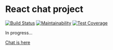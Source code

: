 # React chat project 
[![Build Status](https://travis-ci.com/ddrgis/project-lvl4-s441.svg?branch=master)](https://travis-ci.com/ddrgis/project-lvl4-s441) [![Maintainability](https://api.codeclimate.com/v1/badges/fd8ffd7997405cc65b2d/maintainability)](https://codeclimate.com/github/ddrgis/project-lvl4-s441/maintainability) [![Test Coverage](https://api.codeclimate.com/v1/badges/fd8ffd7997405cc65b2d/test_coverage)](https://codeclimate.com/github/ddrgis/project-lvl4-s441/test_coverage)

In progress...

[Chat is here](https://react-chat-ddrgis.herokuapp.com/)
